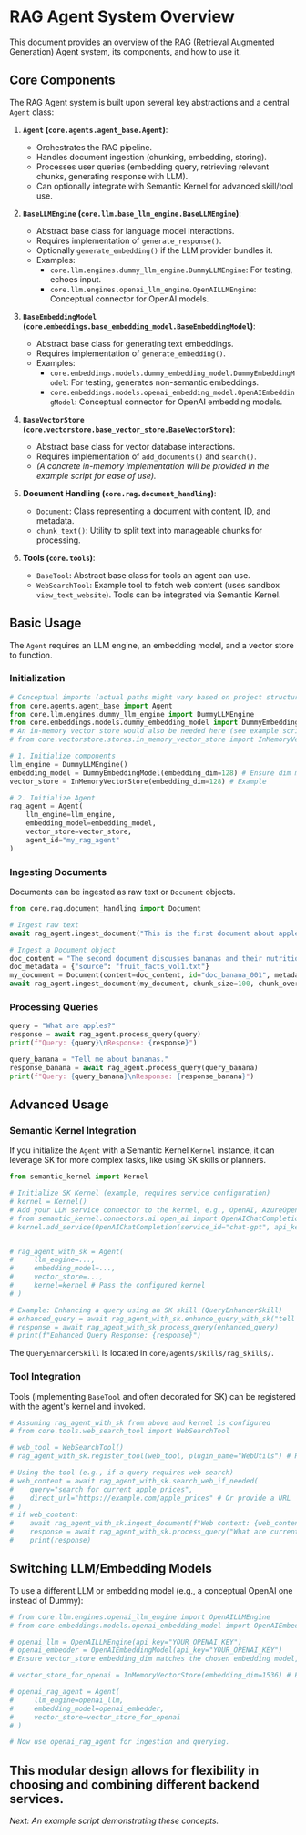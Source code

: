 # RAG Agent System Overview

This document provides an overview of the RAG (Retrieval Augmented Generation) Agent system, its components, and how to use it.

## Core Components

The RAG Agent system is built upon several key abstractions and a central `Agent` class:

1.  **`Agent` (`core.agents.agent_base.Agent`)**:
    *   Orchestrates the RAG pipeline.
    *   Handles document ingestion (chunking, embedding, storing).
    *   Processes user queries (embedding query, retrieving relevant chunks, generating response with LLM).
    *   Can optionally integrate with Semantic Kernel for advanced skill/tool use.

2.  **`BaseLLMEngine` (`core.llm.base_llm_engine.BaseLLMEngine`)**:
    *   Abstract base class for language model interactions.
    *   Requires implementation of `generate_response()`.
    *   Optionally `generate_embedding()` if the LLM provider bundles it.
    *   Examples:
        *   `core.llm.engines.dummy_llm_engine.DummyLLMEngine`: For testing, echoes input.
        *   `core.llm.engines.openai_llm_engine.OpenAILLMEngine`: Conceptual connector for OpenAI models.

3.  **`BaseEmbeddingModel` (`core.embeddings.base_embedding_model.BaseEmbeddingModel`)**:
    *   Abstract base class for generating text embeddings.
    *   Requires implementation of `generate_embedding()`.
    *   Examples:
        *   `core.embeddings.models.dummy_embedding_model.DummyEmbeddingModel`: For testing, generates non-semantic embeddings.
        *   `core.embeddings.models.openai_embedding_model.OpenAIEmbeddingModel`: Conceptual connector for OpenAI embedding models.

4.  **`BaseVectorStore` (`core.vectorstore.base_vector_store.BaseVectorStore`)**:
    *   Abstract base class for vector database interactions.
    *   Requires implementation of `add_documents()` and `search()`.
    *   *(A concrete in-memory implementation will be provided in the example script for ease of use).*

5.  **Document Handling (`core.rag.document_handling`)**:
    *   `Document`: Class representing a document with content, ID, and metadata.
    *   `chunk_text()`: Utility to split text into manageable chunks for processing.

6.  **Tools (`core.tools`)**:
    *   `BaseTool`: Abstract base class for tools an agent can use.
    *   `WebSearchTool`: Example tool to fetch web content (uses sandbox `view_text_website`). Tools can be integrated via Semantic Kernel.

## Basic Usage

The `Agent` requires an LLM engine, an embedding model, and a vector store to function.

### Initialization

```python
# Conceptual imports (actual paths might vary based on project structure)
from core.agents.agent_base import Agent
from core.llm.engines.dummy_llm_engine import DummyLLMEngine
from core.embeddings.models.dummy_embedding_model import DummyEmbeddingModel
# An in-memory vector store would also be needed here (see example script)
# from core.vectorstore.stores.in_memory_vector_store import InMemoryVectorStore # Example path

# 1. Initialize components
llm_engine = DummyLLMEngine()
embedding_model = DummyEmbeddingModel(embedding_dim=128) # Ensure dim matches dummy engine if it also embeds
vector_store = InMemoryVectorStore(embedding_dim=128) # Example

# 2. Initialize Agent
rag_agent = Agent(
    llm_engine=llm_engine,
    embedding_model=embedding_model,
    vector_store=vector_store,
    agent_id="my_rag_agent"
)
```

### Ingesting Documents

Documents can be ingested as raw text or `Document` objects.

```python
from core.rag.document_handling import Document

# Ingest raw text
await rag_agent.ingest_document("This is the first document about apples.")

# Ingest a Document object
doc_content = "The second document discusses bananas and their nutritional value."
doc_metadata = {"source": "fruit_facts_vol1.txt"}
my_document = Document(content=doc_content, id="doc_banana_001", metadata=doc_metadata)
await rag_agent.ingest_document(my_document, chunk_size=100, chunk_overlap=10)
```

### Processing Queries

```python
query = "What are apples?"
response = await rag_agent.process_query(query)
print(f"Query: {query}\nResponse: {response}")

query_banana = "Tell me about bananas."
response_banana = await rag_agent.process_query(query_banana)
print(f"Query: {query_banana}\nResponse: {response_banana}")
```

## Advanced Usage

### Semantic Kernel Integration

If you initialize the `Agent` with a Semantic Kernel `Kernel` instance, it can leverage SK for more complex tasks, like using SK skills or planners.

```python
from semantic_kernel import Kernel

# Initialize SK Kernel (example, requires service configuration)
# kernel = Kernel()
# Add your LLM service connector to the kernel, e.g., OpenAI, AzureOpenAI
# from semantic_kernel.connectors.ai.open_ai import OpenAIChatCompletion
# kernel.add_service(OpenAIChatCompletion(service_id="chat-gpt", api_key="...", org_id="..."))


# rag_agent_with_sk = Agent(
#     llm_engine=...,
#     embedding_model=...,
#     vector_store=...,
#     kernel=kernel # Pass the configured kernel
# )

# Example: Enhancing a query using an SK skill (QueryEnhancerSkill)
# enhanced_query = await rag_agent_with_sk.enhance_query_with_sk("tell me about apples")
# response = await rag_agent_with_sk.process_query(enhanced_query)
# print(f"Enhanced Query Response: {response}")
```
The `QueryEnhancerSkill` is located in `core/agents/skills/rag_skills/`.

### Tool Integration

Tools (implementing `BaseTool` and often decorated for SK) can be registered with the agent's kernel and invoked.

```python
# Assuming rag_agent_with_sk from above and kernel is configured
# from core.tools.web_search_tool import WebSearchTool

# web_tool = WebSearchTool()
# rag_agent_with_sk.register_tool(web_tool, plugin_name="WebUtils") # Registers to SK kernel

# Using the tool (e.g., if a query requires web search)
# web_content = await rag_agent_with_sk.search_web_if_needed(
#    query="search for current apple prices",
#    direct_url="https://example.com/apple_prices" # Or provide a URL
# )
# if web_content:
#    await rag_agent_with_sk.ingest_document(f"Web context: {web_content}")
#    response = await rag_agent_with_sk.process_query("What are current apple prices based on web context?")
#    print(response)
```

## Switching LLM/Embedding Models

To use a different LLM or embedding model (e.g., a conceptual OpenAI one instead of Dummy):

```python
# from core.llm.engines.openai_llm_engine import OpenAILLMEngine
# from core.embeddings.models.openai_embedding_model import OpenAIEmbeddingModel

# openai_llm = OpenAILLMEngine(api_key="YOUR_OPENAI_KEY")
# openai_embedder = OpenAIEmbeddingModel(api_key="YOUR_OPENAI_KEY")
# Ensure vector_store embedding_dim matches the chosen embedding model, e.g., 1536 for ada-002

# vector_store_for_openai = InMemoryVectorStore(embedding_dim=1536) # Example

# openai_rag_agent = Agent(
#     llm_engine=openai_llm,
#     embedding_model=openai_embedder,
#     vector_store=vector_store_for_openai
# )

# Now use openai_rag_agent for ingestion and querying.
```

This modular design allows for flexibility in choosing and combining different backend services.
---

*Next: An example script demonstrating these concepts.*
```

